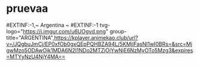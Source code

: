 # pruevaa

#EXTINF:-1,~ Argentina ~ #EXTINF:-1 tvg-logo="https://i.imgur.com/u6UOgvd.png" group-title="ARGENTINA",https://kplayer.animekao.club/url?v=/JQgbuJmCj/EP0xfOb0gxQEpPQHBZA94L/5KMjIFasNI1wI0BRs=&src=MjgwMzo5ODAwOjk1MDA6N2I1NDo2MTZjOjYwNjE6NzMyOTo5Mzg3&expires=MTYyNzU4NjY4MA== 
